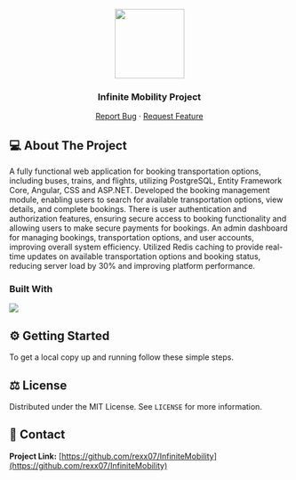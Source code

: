 <p align="center">
  <a href="https://github.com/rexx07/InfiniteMobility"><img src="https://www.pexels.com/search/mobile%20travel/" height="125"></a>
  <h3 align="center">Infinite Mobility Project
</h3>
  <p align="center">
    <!-- PROJECT_DESCRIPTION -->
    <!-- <br />
    <a href="https://github.com/rexx07/InfiniteMobility"><strong>Explore the docs »</strong></a>
    <br /> -->
    <!-- <br />
    <a href="https://github.com/rexx07/InfiniteMobility">View Demo</a>
    · -->
    <a href="https://github.com/rexx07/InfiniteMobility/issues">Report Bug</a>
    ·
    <a href="https://github.com/rexx07/InfiniteMobility/issues">Request Feature</a>
  </p>
</p>

## 💻 About The Project

A fully functional web application for booking transportation options, including buses, trains, and flights, utilizing PostgreSQL, Entity Framework Core, Angular, CSS and ASP.NET.
Developed the booking management module, enabling users to search for available transportation options, view details, and complete bookings.
There is user authentication and authorization features, ensuring secure access to booking functionality
and allowing users to make secure payments for bookings.
An admin dashboard for managing bookings, transportation options, and user accounts, improving overall system efficiency.
Utilized Redis caching to provide real-time updates on available transportation options and booking status, reducing server load by 30% and improving platform performance.

### Built With

[![](https://img.shields.io/badge/.NET%20Core-512BD4?style=for-the-badge&logo=dotnet&logoColor=white)](https://learn.microsoft.com/tr-tr/dotnet/welcome)

## ⚙️ Getting Started

To get a local copy up and running follow these simple steps.

## ⚖️ License

Distributed under the MIT License. See `LICENSE` for more information.

## 📧 Contact

**Project Link:** [https://github.com/rexx07/InfiniteMobility](https://github.com/rexx07/InfiniteMobility)

<!-- ## 🙏 Acknowledgements- []() -->
